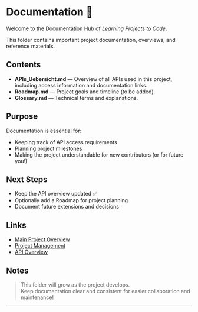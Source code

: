 # Documentation 📄

Welcome to the Documentation Hub of *Learning Projects to Code*.

This folder contains important project documentation, overviews, and reference materials.

## Contents

- **APIs_Uebersicht.md** — Overview of all APIs used in this project, including access information and documentation links.
- **Roadmap.md** — Project goals and timeline (to be added).
- **Glossary.md** — Technical terms and explanations.

## Purpose

Documentation is essential for:
- Keeping track of API access requirements
- Planning project milestones
- Making the project understandable for new contributors (or for future you!)

## Next Steps

- Keep the API overview updated ✅
- Optionally add a Roadmap for project planning
- Document future extensions and decisions

## Links

- [Main Project Overview](../README.md)
- [Project Management](../00_Project_Management/README.md)
- [API Overview](API_Overview.md)

## Notes

> This folder will grow as the project develops.  
> Keep documentation clear and consistent for easier collaboration and maintenance!

---

